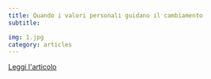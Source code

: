 ```yaml
---
title: Quando i valori personali guidano il cambiamento
subtitle:

img: 1.jpg
category: articles
---
```


[Leggi l'articolo](http://www.theperformancecoach.it/blog-leadership-e-coaching/2014/10/31/quando-i-valori-personali-guidano-il-cambiamento.html)
